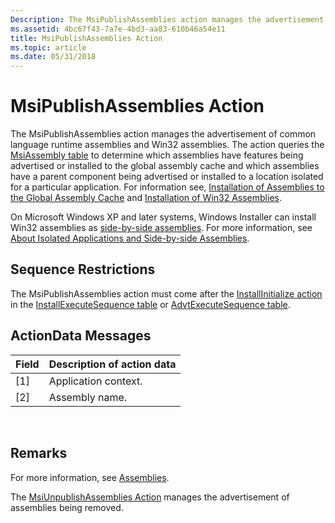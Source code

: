 ```yaml
---
Description: The MsiPublishAssemblies action manages the advertisement of common language runtime assemblies and Win32 assemblies.
ms.assetid: 4bc67f43-7a7e-4bd3-aa83-610b46a54e11
title: MsiPublishAssemblies Action
ms.topic: article
ms.date: 05/31/2018
---
```


# MsiPublishAssemblies Action

The MsiPublishAssemblies action manages the advertisement of common language runtime assemblies and Win32 assemblies. The action queries the [MsiAssembly table](msiassembly-table.md) to determine which assemblies have features being advertised or installed to the global assembly cache and which assemblies have a parent component being advertised or installed to a location isolated for a particular application. For information see, [Installation of Assemblies to the Global Assembly Cache](installation-of-assemblies-to-the-global-assembly-cache.md) and [Installation of Win32 Assemblies](installation-of-win32-assemblies.md).

On Microsoft Windows XP and later systems, Windows Installer can install Win32 assemblies as [side-by-side assemblies](side-by-side-assemblies.md). For more information, see [About Isolated Applications and Side-by-side Assemblies](../sbscs/about-isolated-applications-and-side-by-side-assemblies.md).

## Sequence Restrictions

The MsiPublishAssemblies action must come after the [InstallInitialize action](installinitialize-action.md) in the [InstallExecuteSequence table](installexecutesequence-table.md) or [AdvtExecuteSequence table](advtexecutesequence-table.md).

## ActionData Messages



| Field | Description of action data |
|-------|----------------------------|
| \[1\] | Application context.       |
| \[2\] | Assembly name.             |



 

## Remarks

For more information, see [Assemblies](assemblies.md).

The [MsiUnpublishAssemblies Action](msiunpublishassemblies-action.md) manages the advertisement of assemblies being removed.

 

 